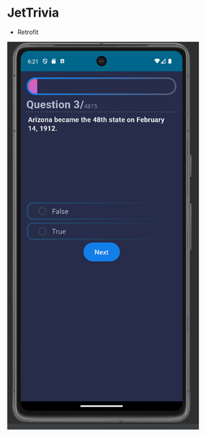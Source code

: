 # JetTrivia
- Retrofit

  
![alt text](https://github.com/ucadena07/JetTrivia/blob/main/app.png "App Screenshot")

